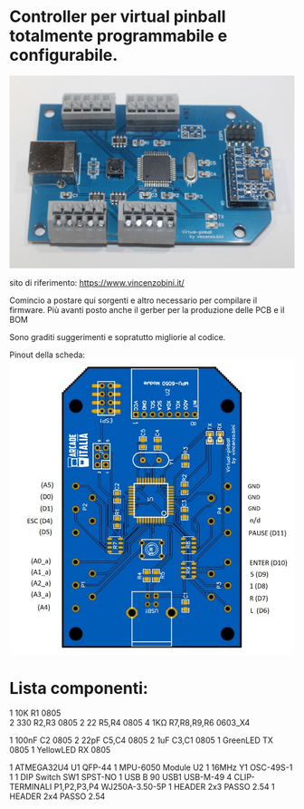 # Controller per virtual pinball totalmente programmabile e configurabile.

![Alt text](pinball_controller.jpg?raw=true "Pinball Controller")

sito di riferimento: https://www.vincenzobini.it/

Comincio a postare qui sorgenti e altro necessario per compilare il firmware.
Più avanti posto anche il gerber per la produzione delle PCB e il BOM

Sono graditi suggerimenti e sopratutto migliorie al codice.

Pinout della scheda:
![Alt text](Pinball_Controller_pinout.jpg?raw=true "Pinball Controller")

# Lista componenti:

1  10K              R1            0805<br>
2	 330	            R2,R3	        0805
2  22	              R5,R4	        0805
4  1KΩ	            R7,R8,R9,R6	  0603_X4

1  100nF	          C2	          0805
2  22pF	            C5,C4	        0805
2  1uF	            C3,C1	        0805
1  GreenLED         TX	          0805
1  YellowLED        RX	          0805

1  ATMEGA32U4	      U1            QFP-44
1  MPU-6050 Module	U2
1  16MHz	          Y1	          OSC-49S-1	1
1  DIP Switch       SW1           SPST-NO
1  USB B 90         USB1          USB-M-49
4  CLIP-TERMINALI   P1,P2,P3,P4	  WJ250A-3.50-5P
1  HEADER 2x3   PASSO 2.54
1  HEADER 2x4   PASSO 2.54
